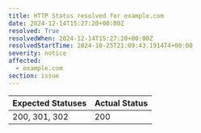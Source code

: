 ```yaml
---
title: HTTP Status resolved for example.com
date: 2024-12-14T15:27:20+00:00Z
resolved: True
resolvedWhen: 2024-12-14T15:27:20+00:00Z
resolvedStartTime: 2024-10-25T21:09:43.191474+00:00
severity: notice
affected:
  - example.com
section: issue
---
```


| Expected Statuses | Actual Status  |
|-------------------|----------------|
| 200, 301, 302 | 200 |
